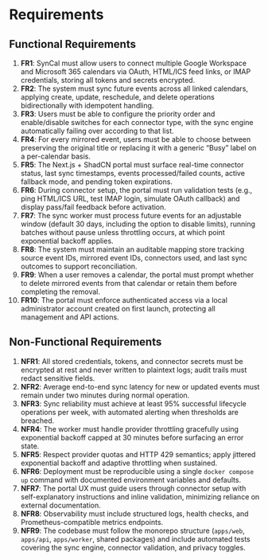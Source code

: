 # Requirements
## Functional Requirements
1. **FR1**: SynCal must allow users to connect multiple Google Workspace and Microsoft 365 calendars via OAuth, HTML/ICS feed links, or IMAP credentials, storing all tokens and secrets encrypted.
2. **FR2**: The system must sync future events across all linked calendars, applying create, update, reschedule, and delete operations bidirectionally with idempotent handling.
3. **FR3**: Users must be able to configure the priority order and enable/disable switches for each connector type, with the sync engine automatically failing over according to that list.
4. **FR4**: For every mirrored event, users must be able to choose between preserving the original title or replacing it with a generic “Busy” label on a per-calendar basis.
5. **FR5**: The Next.js + ShadCN portal must surface real-time connector status, last sync timestamps, events processed/failed counts, active fallback mode, and pending token expirations.
6. **FR6**: During connector setup, the portal must run validation tests (e.g., ping HTML/ICS URL, test IMAP login, simulate OAuth callback) and display pass/fail feedback before activation.
7. **FR7**: The sync worker must process future events for an adjustable window (default 30 days, including the option to disable limits), running batches without pause unless throttling occurs, at which point exponential backoff applies.
8. **FR8**: The system must maintain an auditable mapping store tracking source event IDs, mirrored event IDs, connectors used, and last sync outcomes to support reconciliation.
9. **FR9**: When a user removes a calendar, the portal must prompt whether to delete mirrored events from that calendar or retain them before completing the removal.
10. **FR10**: The portal must enforce authenticated access via a local administrator account created on first launch, protecting all management and API actions.

## Non-Functional Requirements
1. **NFR1**: All stored credentials, tokens, and connector secrets must be encrypted at rest and never written to plaintext logs; audit trails must redact sensitive fields.
2. **NFR2**: Average end-to-end sync latency for new or updated events must remain under two minutes during normal operation.
3. **NFR3**: Sync reliability must achieve at least 95% successful lifecycle operations per week, with automated alerting when thresholds are breached.
4. **NFR4**: The worker must handle provider throttling gracefully using exponential backoff capped at 30 minutes before surfacing an error state.
5. **NFR5**: Respect provider quotas and HTTP 429 semantics; apply jittered exponential backoff and adaptive throttling when sustained.
6. **NFR6**: Deployment must be reproducible using a single `docker compose up` command with documented environment variables and defaults.
7. **NFR7**: The portal UX must guide users through connector setup with self-explanatory instructions and inline validation, minimizing reliance on external documentation.
8. **NFR8**: Observability must include structured logs, health checks, and Prometheus-compatible metrics endpoints.
9. **NFR9**: The codebase must follow the monorepo structure (`apps/web`, `apps/api`, `apps/worker`, shared packages) and include automated tests covering the sync engine, connector validation, and privacy toggles.
